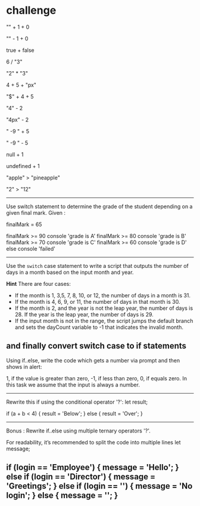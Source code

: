 # challenge



"" + 1 + 0

"" - 1 + 0

true + false

6 / "3"

"2" * "3"

4 + 5 + "px"

"$" + 4 + 5

"4" - 2

"4px" - 2

"  -9  " + 5

"  -9  " - 5

null + 1

undefined + 1


"apple" > "pineapple"

"2" > "12"

---


Use switch statement to determine the grade of the student depending on a given final mark.
Given :

finalMark = 65

finalMark >= 90 console 'grade is A'
finalMark >= 80 console 'grade is B'
finalMark >= 70 console 'grade is C'
finalMark >= 60 console 'grade is D'
else console 'failed'

---

Use the `switch` case statement to write a script that outputs the number of days in a month based on the input month and year.

**Hint** 
There are four cases:

- If the month is 1, 3,5, 7, 8, 10, or 12, the number of days in a month is 31.
- If the month is 4, 6, 9, or 11, the number of days in that month is 30.
- If the month is 2, and the year is not the leap year, the number of days is 28. If the year is the leap year, the number of days is 29.
- If the input month is not in the range, the script jumps the default branch and sets the dayCount variable to -1 that indicates the invalid month.


and finally convert switch case to if statements
---

Using if..else, write the code which gets a number via prompt and then shows in alert:

1, if the value is greater than zero,
-1, if less than zero,
0, if equals zero.
In this task we assume that the input is always a number.

---

Rewrite this if using the conditional operator '?':
let result;

if (a + b < 4) {
  result = 'Below';
} else {
  result = 'Over';
}

---

Bonus : 
Rewrite if..else using multiple ternary operators '?'.

For readability, it’s recommended to split the code into multiple lines
let message;

if (login == 'Employee') {
  message = 'Hello';
} else if (login == 'Director') {
  message = 'Greetings';
} else if (login == '') {
  message = 'No login';
} else {
  message = '';
}
---
